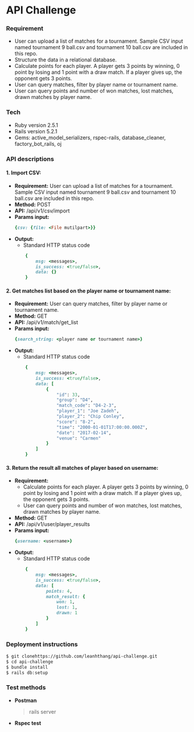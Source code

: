 # API Challenge
### Requirement
 - User can upload a list of matches for a tournament. Sample CSV input named tournament 9 ball.csv and tournament 10 ball.csv are included in this repo.
 - Structure the data in a relational database.
 - Calculate points for each player. A player gets 3 points by winning, 0 point by losing and 1 point with a draw match. If a player gives up, the opponent gets 3 points.
 - User can query matches, filter by player name or tournament name.
 - User can query points and number of won matches, lost matches, drawn matches by player name.

### Tech
- Ruby version 2.5.1
- Rails version 5.2.1
- Gems: active_model_serializers, rspec-rails, database_cleaner, factory_bot_rails, oj

### **API descriptions**
#### 1. Import CSV:
- **Requirement:** User can upload a list of matches for a tournament. Sample CSV input named tournament 9 ball.csv and tournament 10 ball.csv are included in this repo.
- **Method:** POST
- **API:** /api/v1/csv/import
- **Params input:**
    ```ruby
    {csv: {file: <File mutilpart>}}
    ```
- **Output:**
    - Standard HTTP status code
    ```ruby
        {
            msg: <messages>,
            is_success: <true/false>,
            data: {}
        }
    ```

#### 2. Get matches list based on the player name or tournament name:
- **Requirement:** User can query matches, filter by player name or tournament name.
- **Method:** GET
- **API:** /api/v1/match/get_list
- **Params input:**
    ```ruby
    {search_string: <player name or tournament name>}
    ```
- **Output:**
    - Standard HTTP status code
    ```ruby
        {
            msg: <messages>,
            is_success: <true/false>,
            data: [
                {
                    "id": 33,
                    "group": "D4",
                    "match_code": "D4-2-3",
                    "player_1": "Joe Zadeh",
                    "player_2": "Chip Conley",
                    "score": "8-2",
                    "time": "2000-01-01T17:00:00.000Z",
                    "date": "2017-02-14",
                    "venue": "Carmen"
                }
            ]
        }
    ```
#### 3. Return the result all matches of player based on username:
- **Requirement:**
    - Calculate points for each player. A player gets 3 points by winning, 0 point by losing and 1 point with a draw match. If a player gives up, the opponent gets 3 points.
    - User can query points and number of won matches, lost matches, drawn matches by player name.
- **Method:** GET
- **API:** /api/v1/user/player_results
- **Params input:**
    ```ruby
    {username: <username>}
    ```
- **Output:**
    - Standard HTTP status code
    ```ruby
        {
            msg: <messages>,
            is_success: <true/false>,
            data: [
                points: 4,
                match_result: {
                    won: 1,
                    lost: 1,
                    drawn: 1
                }
            ]
        }
    ```
### **Deployment instructions**
```sh
$ git clonehttps://github.com/leanhthang/api-challenge.git
$ cd api-challenge
$ bundle install
$ rails db:setup
```
### **Test methods**
- **Postman**
    > rails server
- **Rspec test**


